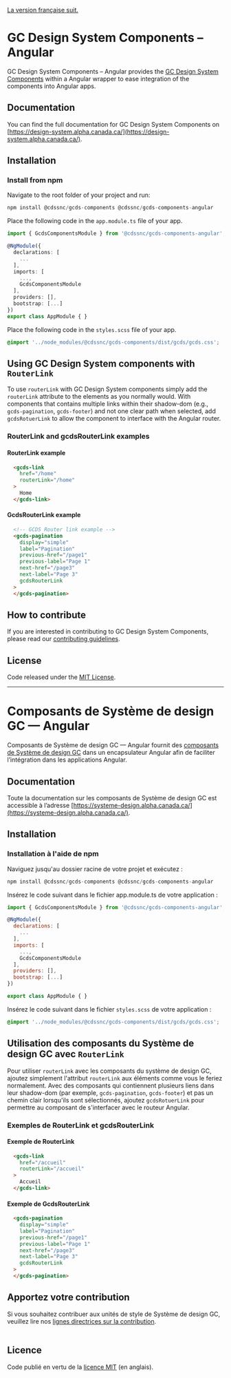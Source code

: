 [La version française suit.](#composants-de-système-de-design-gc--angular)

# GC Design System Components – Angular

GC Design System Components – Angular provides the [GC Design System Components](https://github.com/cds-snc/gcds-components/tree/main/packages/web) within a Angular wrapper to ease integration of the components into Angular apps.

## Documentation

You can find the full documentation for GC Design System Components on [https://design-system.alpha.canada.ca/](https://design-system.alpha.canada.ca/).

## Installation

### Install from npm

Navigate to the root folder of your project and run:

``` js
npm install @cdssnc/gcds-components @cdssnc/gcds-components-angular
```

Place the following code in the `app.module.ts` file of your app.

``` ts
import { GcdsComponentsModule } from '@cdssnc/gcds-components-angular';

@NgModule({
  declarations: [
    ...
  ],
  imports: [
    ...,
    GcdsComponentsModule
  ],
  providers: [],
  bootstrap: [...]
})
export class AppModule { }
```

Place the following code in the `styles.scss` file of your app.

``` css
@import '../node_modules/@cdssnc/gcds-components/dist/gcds/gcds.css';
```

## Using GC Design System components with `RouterLink`

To use `routerLink` with GC Design System components simply add the `routerLink` attribute to the elements as you normally would. With components that contains multiple links within their shadow-dom (e.g., `gcds-pagination`, `gcds-footer`) and not one clear path when selected, add `gcdsRotuerLink` to allow the component to interface with the Angular router.

### RouterLink and gcdsRouterLink examples

#### RouterLink example

```html
  <gcds-link
    href="/home"
    routerLink="/home"
  >
    Home
  </gcds-link>
```

#### GcdsRouterLink example

```html
  <!-- GCDS Router link example -->
  <gcds-pagination
    display="simple"
    label="Pagination"
    previous-href="/page1"
    previous-label="Page 1"
    next-href="/page3"
    next-label="Page 3"
    gcdsRouterLink
  >
  </gcds-pagination>
```

## How to contribute

If you are interested in contributing to GC Design System Components, please read our [contributing guidelines](https://github.com/cds-snc/gcds-components/blob/main/CONTRIBUTING.md).

## License

Code released under the [MIT License](https://github.com/cds-snc/gcds-components/blob/main/LICENSE).

--------

# Composants de Système de design GC — Angular

Composants de Système de design GC — Angular fournit des [composants de Système de design GC](../web/README.md) dans un encapsulateur Angular afin de faciliter l’intégration dans les applications Angular.

## Documentation

Toute la documentation sur les composants de Système de design GC est accessible à l’adresse [https://systeme-design.alpha.canada.ca/](https://systeme-design.alpha.canada.ca/).

## Installation

### Installation à l'aide de npm

Naviguez jusqu'au dossier racine de votre projet et exécutez :

``` js
npm install @cdssnc/gcds-components @cdssnc/gcds-components-angular
```

Insérez le code suivant dans le fichier app.module.ts de votre application :

``` js
import { GcdsComponentsModule } from '@cdssnc/gcds-components-angular';

@NgModule({
  declarations: [
    ...
  ],
  imports: [
    ...,
    GcdsComponentsModule
  ],
  providers: [],
  bootstrap: [...]
})

export class AppModule { }
```

Insérez le code suivant dans le fichier `styles.scss` de votre application :

``` css
@import '../node_modules/@cdssnc/gcds-components/dist/gcds/gcds.css';
```

## Utilisation des composants du Système de design GC avec `RouterLink`

Pour utiliser `routerLink` avec les composants du système de design GC, ajoutez simplement l'attribut `routerLink` aux éléments comme vous le feriez normalement. Avec des composants qui contiennent plusieurs liens dans leur shadow-dom (par exemple, `gcds-pagination`, `gcds-footer`) et pas un chemin clair lorsqu'ils sont sélectionnés, ajoutez `gcdsRotuerLink` pour permettre au composant de s'interfacer avec le routeur Angular.

### Exemples de RouterLink et gcdsRouterLink

#### Exemple de RouterLink

```html
  <gcds-link
    href="/accueil"
    routerLink="/accueil"
  >
    Accueil
  </gcds-link>
```

#### Exemple de GcdsRouterLink

```html
  <gcds-pagination
    display="simple"
    label="Pagination"
    previous-href="/page1"
    previous-label="Page 1"
    next-href="/page3"
    next-label="Page 3"
    gcdsRouterLink
  >
  </gcds-pagination>
```

## Apportez votre contribution

Si vous souhaitez contribuer aux unités de style de Système de design GC, veuillez lire nos [lignes directrices sur la contribution](https://github.com/cds-snc/gcds-components/blob/main/CONTRIBUTING.md).
<br/>
<br/>

## Licence

Code publié en vertu de la [licence MIT](https://github.com/cds-snc/gcds-components/blob/main/LICENSE) (en anglais).

